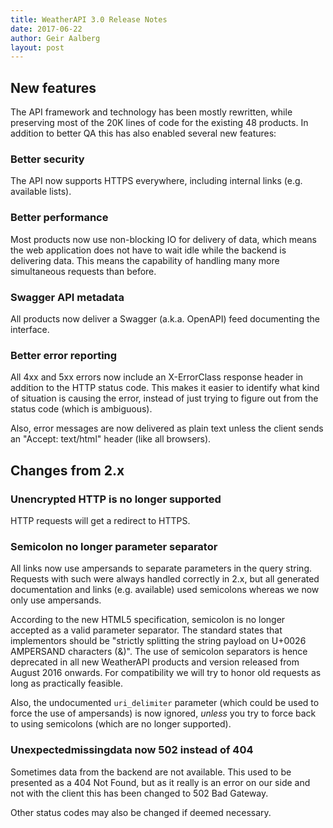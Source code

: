 ```yaml
---
title: WeatherAPI 3.0 Release Notes
date: 2017-06-22
author: Geir Aalberg
layout: post
---
```


## New features

The API framework and technology has been mostly rewritten, while
preserving most of the 20K lines of code for the existing 48 products.
In addition to better QA this has also enabled several new features:

### Better security

The API now supports HTTPS everywhere, including internal links (e.g. available lists).

### Better performance

Most products now use non-blocking IO for delivery of data, which means
the web application does not have to wait idle while the backend is delivering
data. This means the capability of handling many more simultaneous requests
than before.

### Swagger API metadata

All products now deliver a Swagger (a.k.a. OpenAPI) feed documenting the interface.

### Better error reporting

All 4xx and 5xx errors now include an X-ErrorClass response header in addition
to the HTTP status code. This makes it easier to identify what kind of situation
is causing the error, instead of just trying to figure out from the status code
(which is ambiguous).

Also, error messages are now delivered as plain text unless the client
sends an "Accept: text/html" header (like all browsers).

## Changes from 2.x

### Unencrypted HTTP is no longer supported

HTTP requests will get a redirect to HTTPS.

### Semicolon no longer parameter separator

All links now use ampersands to separate parameters in the query string.
Requests with such were always handled correctly in 2.x, but all generated
documentation and links (e.g. available) used semicolons whereas we now
only use ampersands.

According to the new HTML5 specification, semicolon is no
longer accepted as a valid parameter separator. The standard states that
implementors should be "strictly splitting the string payload on U+0026
AMPERSAND characters (&)". The use of semicolon separators is hence
deprecated in all new WeatherAPI products and version released from
August 2016 onwards. For compatibility we will try to honor old requests
as long as practically feasible.

Also, the undocumented `uri_delimiter` parameter (which could be used to force
the use of ampersands) is now ignored, *unless* you try to force back to
using semicolons (which are no longer supported).

### Unexpectedmissingdata now 502 instead of 404

Sometimes data from the backend are not available. This used to be
presented as a 404 Not Found, but as it really is an error on our side
and not with the client this has been changed to 502 Bad Gateway.

Other status codes may also be changed if deemed necessary.
